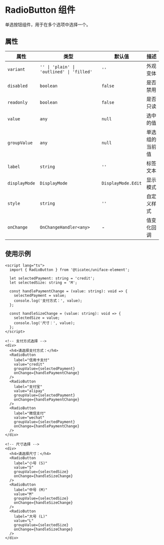 # RadioButton 组件

单选按钮组件，用于在多个选项中选择一个。

## 属性

| 属性 | 类型 | 默认值 | 描述 |
|------|------|--------|------|
| `variant` | `'' \| 'plain' \| 'outlined' \| 'filled'` | `''` | 外观变体 |
| `disabled` | `boolean` | `false` | 是否禁用 |
| `readonly` | `boolean` | `false` | 是否只读 |
| `value` | `any` | `null` | 选中的值 |
| `groupValue` | `any` | `null` | 单选组的当前值 |
| `label` | `string` | `''` | 标签文本 |
| `displayMode` | `DisplayMode` | `DisplayMode.Edit` | 显示模式 |
| `style` | `string` | `''` | 自定义样式 |
| `onChange` | `OnChangeHandler<any>` | - | 值变化回调 |

## 使用示例

```svelte
<script lang="ts">
  import { RadioButton } from '@ticatec/uniface-element';
  
  let selectedPayment: string = 'credit';
  let selectedSize: string = 'M';
  
  const handlePaymentChange = (value: string): void => {
    selectedPayment = value;
    console.log('支付方式：', value);
  };
  
  const handleSizeChange = (value: string): void => {
    selectedSize = value;
    console.log('尺寸：', value);
  };
</script>

<!-- 支付方式选择 -->
<div>
  <h4>请选择支付方式：</h4>
  <RadioButton 
    label="信用卡支付"
    value="credit"
    groupValue={selectedPayment}
    onChange={handlePaymentChange}
  />
  <RadioButton 
    label="支付宝"
    value="alipay"
    groupValue={selectedPayment}
    onChange={handlePaymentChange}
  />
  <RadioButton 
    label="微信支付"
    value="wechat"
    groupValue={selectedPayment}
    onChange={handlePaymentChange}
  />
</div>

<!-- 尺寸选择 -->
<div>
  <h4>请选择尺寸：</h4>
  <RadioButton 
    label="小号 (S)"
    value="S"
    groupValue={selectedSize}
    onChange={handleSizeChange}
  />
  <RadioButton 
    label="中号 (M)"
    value="M"
    groupValue={selectedSize}
    onChange={handleSizeChange}
  />
  <RadioButton 
    label="大号 (L)"
    value="L"
    groupValue={selectedSize}
    onChange={handleSizeChange}
  />
</div>
```